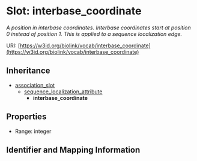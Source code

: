 # Slot: interbase_coordinate
_A position in interbase coordinates. Interbase coordinates start at position 0 instead of position 1. This is applied to a sequence localization edge._


URI: [https://w3id.org/biolink/vocab/interbase_coordinate](https://w3id.org/biolink/vocab/interbase_coordinate)




## Inheritance

* [association_slot](association_slot.md)
    * [sequence_localization_attribute](sequence_localization_attribute.md)
        * **interbase_coordinate**



## Properties

 * Range: integer



## Identifier and Mapping Information





